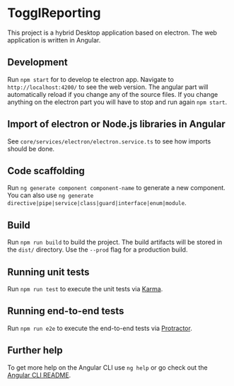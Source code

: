 # TogglReporting

This project is a hybrid Desktop application based on electron. The web application is written in Angular.

## Development

Run `npm start` for to develop te electron app. Navigate to `http://localhost:4200/` to see the web version. The angular part will automatically reload if you change any of the source files. If you change anything on the electron part you will have to stop and run again `npm start`.

## Import of electron or Node.js libraries in Angular
See `core/services/electron/electron.service.ts` to see how imports should be done.

## Code scaffolding

Run `ng generate component component-name` to generate a new component. You can also use `ng generate directive|pipe|service|class|guard|interface|enum|module`.

## Build

Run `npm run build` to build the project. The build artifacts will be stored in the `dist/` directory. Use the `--prod` flag for a production build.

## Running unit tests

Run `npm run test` to execute the unit tests via [Karma](https://karma-runner.github.io).

## Running end-to-end tests

Run `npm run e2e` to execute the end-to-end tests via [Protractor](http://www.protractortest.org/).

## Further help

To get more help on the Angular CLI use `ng help` or go check out the [Angular CLI README](https://github.com/angular/angular-cli/blob/master/README.md).
